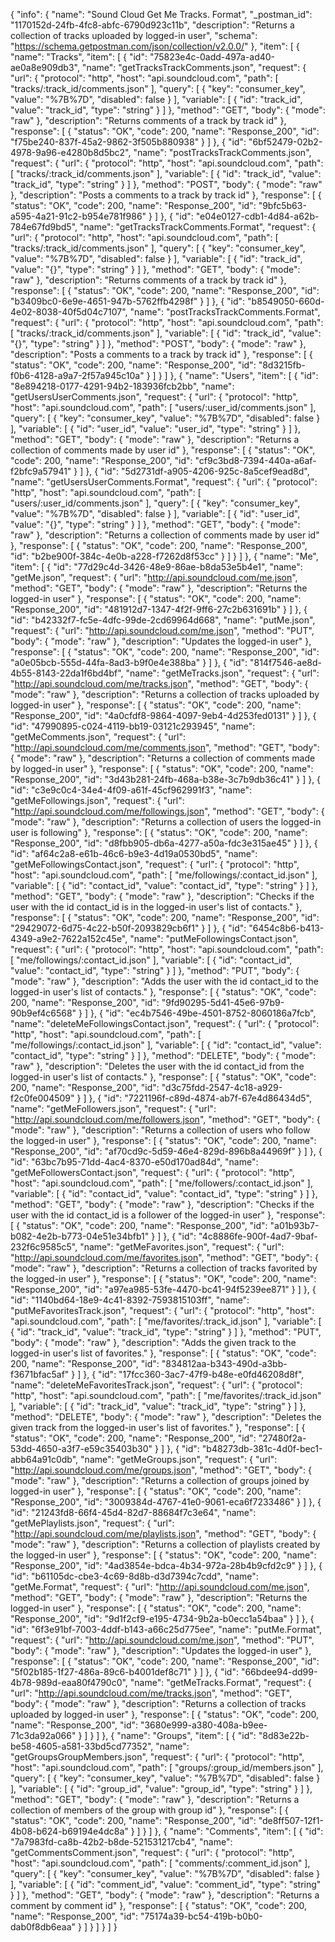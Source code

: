 {
  "info": {
    "name": "Sound Cloud Get Me Tracks. Format",
    "_postman_id": "1170152d-24fb-4fc8-abfc-6790d923c11b",
    "description": "Returns a collection of tracks uploaded by logged-in user",
    "schema": "https://schema.getpostman.com/json/collection/v2.0.0/"
  },
  "item": [
    {
      "name": "Tracks",
      "item": [
        {
          "id": "75823e4c-0add-497a-ad40-ae0a8e909db3",
          "name": "getTracksTrackComments.json",
          "request": {
            "url": {
              "protocol": "http",
              "host": "api.soundcloud.com",
              "path": [
                "tracks/:track_id/comments.json"
              ],
              "query": [
                {
                  "key": "consumer_key",
                  "value": "%7B%7D",
                  "disabled": false
                }
              ],
              "variable": [
                {
                  "id": "track_id",
                  "value": "track_id",
                  "type": "string"
                }
              ]
            },
            "method": "GET",
            "body": {
              "mode": "raw"
            },
            "description": "Returns comments of a track by track id"
          },
          "response": [
            {
              "status": "OK",
              "code": 200,
              "name": "Response_200",
              "id": "f75be240-837f-45a2-9862-3f505b880938"
            }
          ]
        },
        {
          "id": "6bf52479-02b2-4978-9a96-e4280b8d5bc2",
          "name": "postTracksTrackComments.json",
          "request": {
            "url": {
              "protocol": "http",
              "host": "api.soundcloud.com",
              "path": [
                "tracks/:track_id/comments.json"
              ],
              "variable": [
                {
                  "id": "track_id",
                  "value": "track_id",
                  "type": "string"
                }
              ]
            },
            "method": "POST",
            "body": {
              "mode": "raw"
            },
            "description": "Posts a comments to a track by track id"
          },
          "response": [
            {
              "status": "OK",
              "code": 200,
              "name": "Response_200",
              "id": "9bfc5b63-a595-4a21-91c2-b954e781f986"
            }
          ]
        },
        {
          "id": "e04e0127-cdb1-4d84-a62b-784e67fd9bd5",
          "name": "getTracksTrackComments.Format",
          "request": {
            "url": {
              "protocol": "http",
              "host": "api.soundcloud.com",
              "path": [
                "tracks/:track_id/comments.json"
              ],
              "query": [
                {
                  "key": "consumer_key",
                  "value": "%7B%7D",
                  "disabled": false
                }
              ],
              "variable": [
                {
                  "id": "track_id",
                  "value": "{}",
                  "type": "string"
                }
              ]
            },
            "method": "GET",
            "body": {
              "mode": "raw"
            },
            "description": "Returns comments of a track by track id"
          },
          "response": [
            {
              "status": "OK",
              "code": 200,
              "name": "Response_200",
              "id": "b3409bc0-6e9e-4651-947b-5762ffb4298f"
            }
          ]
        },
        {
          "id": "b8549050-660d-4e02-8038-40f5d04c7107",
          "name": "postTracksTrackComments.Format",
          "request": {
            "url": {
              "protocol": "http",
              "host": "api.soundcloud.com",
              "path": [
                "tracks/:track_id/comments.json"
              ],
              "variable": [
                {
                  "id": "track_id",
                  "value": "{}",
                  "type": "string"
                }
              ]
            },
            "method": "POST",
            "body": {
              "mode": "raw"
            },
            "description": "Posts a comments to a track by track id"
          },
          "response": [
            {
              "status": "OK",
              "code": 200,
              "name": "Response_200",
              "id": "8d3215fb-f0b6-4128-a9a7-2f57a945c10a"
            }
          ]
        }
      ]
    },
    {
      "name": "Users",
      "item": [
        {
          "id": "8e894218-0177-4291-94b2-183936fcb2bb",
          "name": "getUsersUserComments.json",
          "request": {
            "url": {
              "protocol": "http",
              "host": "api.soundcloud.com",
              "path": [
                "users/:user_id/comments.json"
              ],
              "query": [
                {
                  "key": "consumer_key",
                  "value": "%7B%7D",
                  "disabled": false
                }
              ],
              "variable": [
                {
                  "id": "user_id",
                  "value": "user_id",
                  "type": "string"
                }
              ]
            },
            "method": "GET",
            "body": {
              "mode": "raw"
            },
            "description": "Returns a collection of comments made by user id"
          },
          "response": [
            {
              "status": "OK",
              "code": 200,
              "name": "Response_200",
              "id": "cf9c3bd8-7394-440a-a6af-f2bfc9a57941"
            }
          ]
        },
        {
          "id": "5d2731df-a905-4206-925c-8a5cef9ead8d",
          "name": "getUsersUserComments.Format",
          "request": {
            "url": {
              "protocol": "http",
              "host": "api.soundcloud.com",
              "path": [
                "users/:user_id/comments.json"
              ],
              "query": [
                {
                  "key": "consumer_key",
                  "value": "%7B%7D",
                  "disabled": false
                }
              ],
              "variable": [
                {
                  "id": "user_id",
                  "value": "{}",
                  "type": "string"
                }
              ]
            },
            "method": "GET",
            "body": {
              "mode": "raw"
            },
            "description": "Returns a collection of comments made by user id"
          },
          "response": [
            {
              "status": "OK",
              "code": 200,
              "name": "Response_200",
              "id": "b2be900f-384c-4e0b-a228-f7262d8f53cc"
            }
          ]
        }
      ]
    },
    {
      "name": "Me",
      "item": [
        {
          "id": "77d29c4d-3426-48e9-86ae-b8da53e5b4e1",
          "name": "getMe.json",
          "request": {
            "url": "http://api.soundcloud.com/me.json",
            "method": "GET",
            "body": {
              "mode": "raw"
            },
            "description": "Returns the logged-in user"
          },
          "response": [
            {
              "status": "OK",
              "code": 200,
              "name": "Response_200",
              "id": "481912d7-1347-4f2f-9ff6-27c2b631691b"
            }
          ]
        },
        {
          "id": "b42332f7-fc5e-4dfc-99de-2cd69964d668",
          "name": "putMe.json",
          "request": {
            "url": "http://api.soundcloud.com/me.json",
            "method": "PUT",
            "body": {
              "mode": "raw"
            },
            "description": "Updates the logged-in user"
          },
          "response": [
            {
              "status": "OK",
              "code": 200,
              "name": "Response_200",
              "id": "a0e05bcb-555d-44fa-8ad3-b9f0e4e388ba"
            }
          ]
        },
        {
          "id": "814f7546-ae8d-4b55-8143-22da1f6bd4bf",
          "name": "getMeTracks.json",
          "request": {
            "url": "http://api.soundcloud.com/me/tracks.json",
            "method": "GET",
            "body": {
              "mode": "raw"
            },
            "description": "Returns a collection of tracks uploaded by logged-in user"
          },
          "response": [
            {
              "status": "OK",
              "code": 200,
              "name": "Response_200",
              "id": "4a0cfdf8-9864-4097-9eb4-4d253fed0131"
            }
          ]
        },
        {
          "id": "47990895-c024-4119-bb19-03121c293945",
          "name": "getMeComments.json",
          "request": {
            "url": "http://api.soundcloud.com/me/comments.json",
            "method": "GET",
            "body": {
              "mode": "raw"
            },
            "description": "Returns a collection of comments made by logged-in user"
          },
          "response": [
            {
              "status": "OK",
              "code": 200,
              "name": "Response_200",
              "id": "3d43b281-24fb-468a-b38e-3c7b9db36c41"
            }
          ]
        },
        {
          "id": "c3e9c0c4-34e4-4f09-a61f-45cf962991f3",
          "name": "getMeFollowings.json",
          "request": {
            "url": "http://api.soundcloud.com/me/followings.json",
            "method": "GET",
            "body": {
              "mode": "raw"
            },
            "description": "Returns a collection of users the logged-in user is following"
          },
          "response": [
            {
              "status": "OK",
              "code": 200,
              "name": "Response_200",
              "id": "d8fbb905-db6a-4277-a50a-fdc3e315ae45"
            }
          ]
        },
        {
          "id": "af64c2a8-e61b-46c6-b9e3-4d19a0530bd5",
          "name": "getMeFollowingsContact.json",
          "request": {
            "url": {
              "protocol": "http",
              "host": "api.soundcloud.com",
              "path": [
                "me/followings/:contact_id.json"
              ],
              "variable": [
                {
                  "id": "contact_id",
                  "value": "contact_id",
                  "type": "string"
                }
              ]
            },
            "method": "GET",
            "body": {
              "mode": "raw"
            },
            "description": "Checks if the user with the id contact_id is in the logged-in user's list of contacts."
          },
          "response": [
            {
              "status": "OK",
              "code": 200,
              "name": "Response_200",
              "id": "29429072-6d75-4c22-b50f-2093829cb6f1"
            }
          ]
        },
        {
          "id": "6454c8b6-b413-4349-a9e2-7622a152c45e",
          "name": "putMeFollowingsContact.json",
          "request": {
            "url": {
              "protocol": "http",
              "host": "api.soundcloud.com",
              "path": [
                "me/followings/:contact_id.json"
              ],
              "variable": [
                {
                  "id": "contact_id",
                  "value": "contact_id",
                  "type": "string"
                }
              ]
            },
            "method": "PUT",
            "body": {
              "mode": "raw"
            },
            "description": "Adds the user with the id contact_id to the logged-in user's list of contacts."
          },
          "response": [
            {
              "status": "OK",
              "code": 200,
              "name": "Response_200",
              "id": "9fd90295-5d41-45e6-97b9-90b9ef4c6568"
            }
          ]
        },
        {
          "id": "ec4b7546-49be-4501-8752-8060186a7fcb",
          "name": "deleteMeFollowingsContact.json",
          "request": {
            "url": {
              "protocol": "http",
              "host": "api.soundcloud.com",
              "path": [
                "me/followings/:contact_id.json"
              ],
              "variable": [
                {
                  "id": "contact_id",
                  "value": "contact_id",
                  "type": "string"
                }
              ]
            },
            "method": "DELETE",
            "body": {
              "mode": "raw"
            },
            "description": "Deletes the user with the id contact_id from the logged-in user's list of contacts."
          },
          "response": [
            {
              "status": "OK",
              "code": 200,
              "name": "Response_200",
              "id": "d3c75fdd-2547-4c18-a929-f2c0fe004509"
            }
          ]
        },
        {
          "id": "7221196f-c89d-4874-ab7f-67e4d86434d5",
          "name": "getMeFollowers.json",
          "request": {
            "url": "http://api.soundcloud.com/me/followers.json",
            "method": "GET",
            "body": {
              "mode": "raw"
            },
            "description": "Returns a collection of users who follow the logged-in user"
          },
          "response": [
            {
              "status": "OK",
              "code": 200,
              "name": "Response_200",
              "id": "af70cd9c-5d59-46e4-829d-896b8a44969f"
            }
          ]
        },
        {
          "id": "63bc7b95-71dd-4ac4-8370-e50d170ad84d",
          "name": "getMeFollowersContact.json",
          "request": {
            "url": {
              "protocol": "http",
              "host": "api.soundcloud.com",
              "path": [
                "me/followers/:contact_id.json"
              ],
              "variable": [
                {
                  "id": "contact_id",
                  "value": "contact_id",
                  "type": "string"
                }
              ]
            },
            "method": "GET",
            "body": {
              "mode": "raw"
            },
            "description": "Checks if the user with the id contact_id is a follower of the logged-in user"
          },
          "response": [
            {
              "status": "OK",
              "code": 200,
              "name": "Response_200",
              "id": "a01b93b7-b082-4e2b-b773-04e51e34bfb1"
            }
          ]
        },
        {
          "id": "4c8886fe-900f-4ad7-9baf-232f6c9585c5",
          "name": "getMeFavorites.json",
          "request": {
            "url": "http://api.soundcloud.com/me/favorites.json",
            "method": "GET",
            "body": {
              "mode": "raw"
            },
            "description": "Returns a collection of tracks favorited by the logged-in user"
          },
          "response": [
            {
              "status": "OK",
              "code": 200,
              "name": "Response_200",
              "id": "a97ea985-53fe-4470-bc41-94f5239ee871"
            }
          ]
        },
        {
          "id": "1140bd64-18e9-4c41-8392-7593815103ff",
          "name": "putMeFavoritesTrack.json",
          "request": {
            "url": {
              "protocol": "http",
              "host": "api.soundcloud.com",
              "path": [
                "me/favorites/:track_id.json"
              ],
              "variable": [
                {
                  "id": "track_id",
                  "value": "track_id",
                  "type": "string"
                }
              ]
            },
            "method": "PUT",
            "body": {
              "mode": "raw"
            },
            "description": "Adds the given track to the logged-in user's list of favorites."
          },
          "response": [
            {
              "status": "OK",
              "code": 200,
              "name": "Response_200",
              "id": "834812aa-b343-490d-a3bb-f3671bfac5af"
            }
          ]
        },
        {
          "id": "17fcc360-3ac7-47f9-b48e-e0fd46208d8f",
          "name": "deleteMeFavoritesTrack.json",
          "request": {
            "url": {
              "protocol": "http",
              "host": "api.soundcloud.com",
              "path": [
                "me/favorites/:track_id.json"
              ],
              "variable": [
                {
                  "id": "track_id",
                  "value": "track_id",
                  "type": "string"
                }
              ]
            },
            "method": "DELETE",
            "body": {
              "mode": "raw"
            },
            "description": "Deletes the given track from the logged-in user's list of favorites."
          },
          "response": [
            {
              "status": "OK",
              "code": 200,
              "name": "Response_200",
              "id": "27480f2a-53dd-4650-a3f7-e59c35403b30"
            }
          ]
        },
        {
          "id": "b48273db-381c-4d0f-bec1-abb64a91c0db",
          "name": "getMeGroups.json",
          "request": {
            "url": "http://api.soundcloud.com/me/groups.json",
            "method": "GET",
            "body": {
              "mode": "raw"
            },
            "description": "Returns a collection of groups joined by logged-in user"
          },
          "response": [
            {
              "status": "OK",
              "code": 200,
              "name": "Response_200",
              "id": "3009384d-4767-41e0-9061-eca6f7233486"
            }
          ]
        },
        {
          "id": "21243fd8-66f4-45d4-82d7-88684f7c3e64",
          "name": "getMePlaylists.json",
          "request": {
            "url": "http://api.soundcloud.com/me/playlists.json",
            "method": "GET",
            "body": {
              "mode": "raw"
            },
            "description": "Returns a collection of playlists created by the logged-in user"
          },
          "response": [
            {
              "status": "OK",
              "code": 200,
              "name": "Response_200",
              "id": "4ad3854e-bdca-4b34-972a-28b4b9cfd2c9"
            }
          ]
        },
        {
          "id": "b61105dc-cbe3-4c69-8d8b-d3d7394c7cdd",
          "name": "getMe.Format",
          "request": {
            "url": "http://api.soundcloud.com/me.json",
            "method": "GET",
            "body": {
              "mode": "raw"
            },
            "description": "Returns the logged-in user"
          },
          "response": [
            {
              "status": "OK",
              "code": 200,
              "name": "Response_200",
              "id": "9d1f2cf9-e195-4734-9b2a-b0ecc1a54baa"
            }
          ]
        },
        {
          "id": "6f3e91bf-7003-4ddf-b143-a66c25d775ee",
          "name": "putMe.Format",
          "request": {
            "url": "http://api.soundcloud.com/me.json",
            "method": "PUT",
            "body": {
              "mode": "raw"
            },
            "description": "Updates the logged-in user"
          },
          "response": [
            {
              "status": "OK",
              "code": 200,
              "name": "Response_200",
              "id": "5f02b185-1f27-486a-89c6-b4001def8c71"
            }
          ]
        },
        {
          "id": "66bdee94-dd99-4b78-989d-eaa80f4790c0",
          "name": "getMeTracks.Format",
          "request": {
            "url": "http://api.soundcloud.com/me/tracks.json",
            "method": "GET",
            "body": {
              "mode": "raw"
            },
            "description": "Returns a collection of tracks uploaded by logged-in user"
          },
          "response": [
            {
              "status": "OK",
              "code": 200,
              "name": "Response_200",
              "id": "3680e999-a380-408a-b9ee-71c3da92a066"
            }
          ]
        }
      ]
    },
    {
      "name": "Groups",
      "item": [
        {
          "id": "8d83e22b-be58-4605-a581-33bd5cd77352",
          "name": "getGroupsGroupMembers.json",
          "request": {
            "url": {
              "protocol": "http",
              "host": "api.soundcloud.com",
              "path": [
                "groups/:group_id/members.json"
              ],
              "query": [
                {
                  "key": "consumer_key",
                  "value": "%7B%7D",
                  "disabled": false
                }
              ],
              "variable": [
                {
                  "id": "group_id",
                  "value": "group_id",
                  "type": "string"
                }
              ]
            },
            "method": "GET",
            "body": {
              "mode": "raw"
            },
            "description": "Returns a collection of members of the group with group id"
          },
          "response": [
            {
              "status": "OK",
              "code": 200,
              "name": "Response_200",
              "id": "de8ff507-12f1-4b08-b624-b69194e4dc8a"
            }
          ]
        }
      ]
    },
    {
      "name": "Comments",
      "item": [
        {
          "id": "7a7983fd-ca8b-42b2-b8de-521531217cb4",
          "name": "getCommentsComment.json",
          "request": {
            "url": {
              "protocol": "http",
              "host": "api.soundcloud.com",
              "path": [
                "comments/:comment_id.json"
              ],
              "query": [
                {
                  "key": "consumer_key",
                  "value": "%7B%7D",
                  "disabled": false
                }
              ],
              "variable": [
                {
                  "id": "comment_id",
                  "value": "comment_id",
                  "type": "string"
                }
              ]
            },
            "method": "GET",
            "body": {
              "mode": "raw"
            },
            "description": "Returns a comment by comment id"
          },
          "response": [
            {
              "status": "OK",
              "code": 200,
              "name": "Response_200",
              "id": "75174a39-bc54-419b-b0b0-dab0f8db6eaa"
            }
          ]
        }
      ]
    }
  ]
}